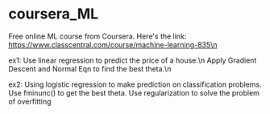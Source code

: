 # coursera_ML
Free online ML course from Coursera.
Here's the link: https://www.classcentral.com/course/machine-learning-835\n

ex1: Use linear regression to predict the price of a house.\n
     Apply Gradient Descent and Normal Eqn to find the best theta.\n

ex2: Using logistic regression to make prediction on classification problems.
     Use fminunc() to get the best theta. 
     Use regularization to solve the problem of overfitting
